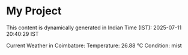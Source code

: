 # My Project

This content is dynamically generated in Indian Time (IST): 2025-07-11 20:40:29 IST


Current Weather in Coimbatore:
Temperature: 26.88 °C
Condition: mist
